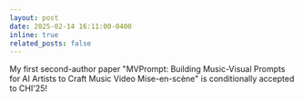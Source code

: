 ```yaml
---
layout: post
date: 2025-02-14 16:11:00-0400
inline: true
related_posts: false
---
```


My first second-author paper "MVPrompt: Building Music-Visual Prompts for AI Artists to Craft Music Video Mise-en-scène" is conditionally accepted to CHI'25!